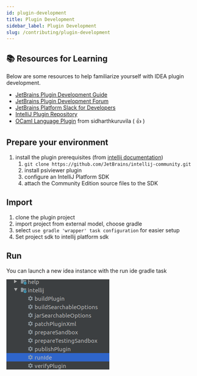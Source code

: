 ```yaml
---
id: plugin-development
title: Plugin Development
sidebar_label: Plugin Development
slug: /contributing/plugin-development
---
```


## 📚 Resources for Learning

Below are some resources to help familiarize yourself with IDEA plugin development.

 - [JetBrains Plugin Development Guide](https://jetbrains.org/intellij/sdk/docs/basics/getting_started.html)
 - [JetBrains Plugin Development Forum](https://intellij-support.jetbrains.com/hc/en-us/community/topics/200366979-IntelliJ-IDEA-Open-API-and-Plugin-Development)
 - [JetBrains Platform Slack for Developers](https://intellij-support.jetbrains.com/hc/en-us/community/posts/360006494439--ANN-JetBrains-Platform-Slack-for-Plugin-Developers)
 - [IntelliJ Plugin Repository](https://github.com/JetBrains/intellij-plugins)
 - [OCaml Language Plugin](https://github.com/sidharthkuruvila/ocaml-ide) from sidharthkuruvila ( :+1: )

## Prepare your environment

1. install the plugin prerequisites (from [intellij documentation](http://www.jetbrains.org/intellij/sdk/docs/tutorials/custom_language_support/prerequisites.html))
   1. `git clone https://github.com/JetBrains/intellij-community.git`
   1. install psiviewer plugin
   1. configure an IntelliJ Platform SDK
   1. attach the Community Edition source files to the SDK

## Import

1. clone the plugin project
1. import project from external model, choose gradle
1. select ```use gradle 'wrapper' task configuration``` for easier setup
1. Set project sdk to intellij platform sdk

## Run

You can launch a new idea instance with the run ide gradle task

![](../../static/img/run_ide.png)
